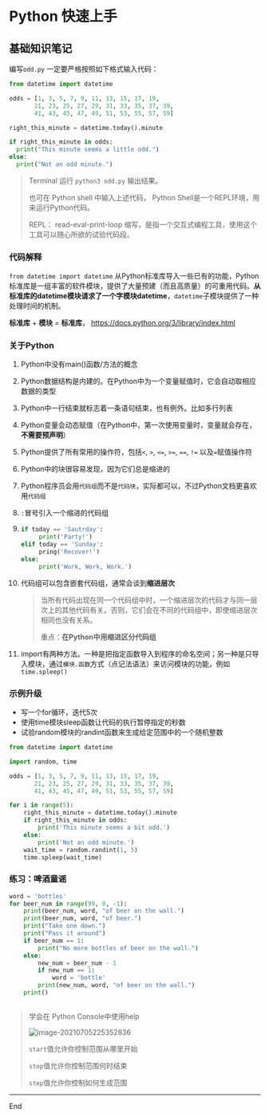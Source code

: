 # Python 快速上手

## 基础知识笔记

编写`odd.py` 一定要严格按照如下格式输入代码：

```python
from datetime import datetime

odds = [1, 3, 5, 7, 9, 11, 13, 15, 17, 19,
       21, 23, 25, 27, 29, 31, 33, 35, 37, 39,
       41, 43, 45, 47, 49, 51, 53, 55, 57, 59]

right_this_minute = datetime.today().minute

if right_this_minute in odds:
  print("This minute seems a little odd.")
else:
  print("Not an odd minute.")
```

> Terminal 运行 `python3 odd.py` 输出结果。
>
> 也可在 Python shell 中输入上述代码， Python Shell是一个REPL环境，用来运行Python代码。 
>
> REPL： read-eval-print-loop 缩写，是指一个交互式编程工具，使用这个工具可以随心所欲的试验代码段。

### 代码解释

`from datetime import datetime` 从Python标准库导入一些已有的功能，Python标准库是一组丰富的软件模块，提供了大量预建（而且高质量）的可重用代码。**从标准库的datetime模块请求了一个字模块datetime**，`datetime`子模块提供了一种处理时间的机制。

**标准库** + **模块** = **标准库**， https://docs.python.org/3/library/index.html

### 关于Python

1. Python中没有main()函数/方法的概念

2. Python数据结构是内建的。在Python中为一个变量赋值时，它会自动取相应数据的类型

3. Python中一行结束就标志着一条语句结束，也有例外。比如多行列表

4. Python变量会动态赋值（在Python中，第一次使用变量时，变量就会存在，**不需要预声明**）

5. Python提供了所有常用的操作符，包括`<`, `>`, `<=`, `>=`, `==`, `!=` 以及`=`赋值操作符

6. Python中的块很容易发现，因为它们总是缩进的

7. Python程序员会用`代码组`而不是`代码块`，实际都可以，不过Python文档更喜欢用`代码组`

8. `:`冒号引入一个缩进的代码组

9. ```py
   if today == 'Sautrday':
   		print('Party!')
   elif today == 'Sunday':
   		pring('Recover!')
   else:
   		print('Work, Work, Work.')
   ```

10. 代码组可以包含嵌套代码组，通常会谈到**缩进层次**

    > 当所有代码出现在同一个代码组中时，一个缩进层次的代码才与同一层次上的其他代码有关。否则，它们会在不同的代码组中，即使缩进层次相同也没有关系。
    >
    > 重点：**在Python中用缩进区分代码组**

11. import有两种方法。一种是把指定函数导入到程序的命名空间；另一种是只导入模块，通过`模块.函数`方式（点记法语法）来访问模块的功能，例如`time.spleep()`

### 示例升级

- 写一个for循环，迭代5次
- 使用time模块sleep函数让代码的执行暂停指定的秒数
- 试验random模块的randint函数来生成给定范围中的一个随机整数

```python
from datetime import datetime

import random, time

odds = [1, 3, 5, 7, 9, 11, 13, 15, 17, 19,
       21, 23, 25, 27, 29, 31, 33, 35, 37, 39,
       41, 43, 45, 47, 49, 51, 53, 55, 57, 59]

for i in range(5):
  	right_this_minute = datetime.today().minute
    if right_this_minute in odds:
      	print('This minute seems a bit odd.')
    else: 
      	print('Not an odd minute.')
    wait_time = random.randint(1, 5)
    time.spleep(wait_time)

```

### 练习：啤酒童谣

```python
word = 'bottles'
for beer_num in range(99, 0, -1):
  	print(beer_num, word, "of beer on the wall.")
    print(beer_num, word, "of beer.")
    print("Take one down.")
    print("Pass it around")
    if beer_num == 1:
      	print("No more bottles of beer on the wall.")
    else:
      	new_num = beer_num - 1
        if new_num == 1:
          	word = 'bottle'
        print(new_num, word, "of beer on the wall.")
    print()
   
```

> 学会在 Python Console中使用help		
>
> ![image-20210705225352836](https://gitee.com/sirius_wang_wf/typora/raw/master/images/image-20210705225352836.png)
>
> `start`值允许你控制范围从哪里开始
>
> `stop`值允许你控制范围何时结束
>
> `step`值允许你控制如何生成范围

---

End